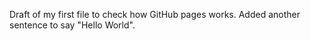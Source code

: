 Draft of my first file to check how GitHub pages works.
Added another sentence to say "Hello World".
